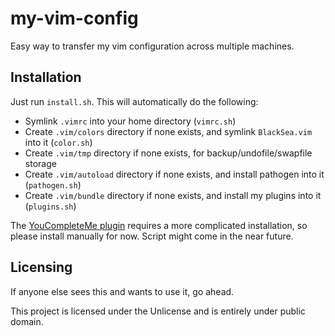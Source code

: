 # my-vim-config

Easy way to transfer my vim configuration across multiple machines.

## Installation

Just run `install.sh`. This will automatically do the following:
- Symlink `.vimrc` into your home directory (`vimrc.sh`)
- Create `.vim/colors` directory if none exists, and symlink `BlackSea.vim` into it (`color.sh`)
- Create `.vim/tmp` directory if none exists, for backup/undofile/swapfile storage
- Create `.vim/autoload` directory if none exists, and install pathogen into it (`pathogen.sh`)
- Create `.vim/bundle` directory if none exists, and install my plugins into it (`plugins.sh`)

The [YouCompleteMe plugin](https://github.com/Valloric/YouCompleteMe) requires a more complicated installation, so please install manually for now. Script might come in the near future.

## Licensing

If anyone else sees this and wants to use it, go ahead.

This project is licensed under the Unlicense and is entirely under public domain.
